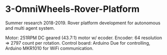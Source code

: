 # 3-OmniWheels-Rover-Platform
Summer research 2018-2019. Rover platform development for autonomous and multi agent system.

Motor: 251RPM DC geared (43.7:1) motor w/ ecoder.
Encoder: 64 resolution => 2797 count per rotation.
Control board: Arduino Due for controlling, Arduino MKR1010 for WiFi communication.
